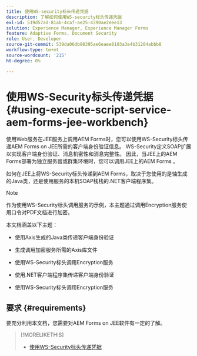 ```yaml
---
title: 使用WS-security标头传递凭据
description: 了解如何使用WS-security标头传递凭据
exl-id: 519d57ad-81ab-4caf-ae25-4390ae2eee13
solution: Experience Manager, Experience Manager Forms
feature: Adaptive Forms, Document Security
role: User, Developer
source-git-commit: 539da06db98395ae6eaee8103a3e4b31204abbb8
workflow-type: tm+mt
source-wordcount: '215'
ht-degree: 0%

---
```


# 使用WS-Security标头传递凭据 {#using-execute-script-service-aem-forms-jee-workbench}

使用Web服务在JEE服务上调用AEM Forms时，您可以使用WS-Security标头传递AEM Forms on JEE所需的客户端身份验证信息。 WS-Security定义SOAP扩展以实现客户端身份验证、消息机密性和消息完整性。 因此，当JEE上的AEM Forms部署为独立服务器或群集环境时，您可以调用JEE上的AEM Forms 。

如何在JEE上将WS-Security标头传递到AEM Forms，取决于您使用的是轴生成的Java类，还是使用服务的本机SOAP栈栈的.NET客户端程序集。

>[!NOTE]
>
>作为使用WS-Security标头调用服务的示例，本主题通过调用Encryption服务使用口令对PDF文档进行加密。

本文档涵盖以下主题：

* 使用Axis生成的Java类传递客户端身份验证

* 生成调用加密服务所需的Axis库文件

* 使用WS-Security标头调用Encryption服务

* 使用.NET客户端程序集传递客户端身份验证

* 使用WS-Security标头调用Encryption服务


## 要求 {#requirements}

要充分利用本文档，您需要对AEM Forms on JEE软件有一定的了解。

>[!MORELIKETHIS]
>
>* [使用WS-Security标头传递凭据](assets/passing-credentials-using-ws-security-headers.pdf)
